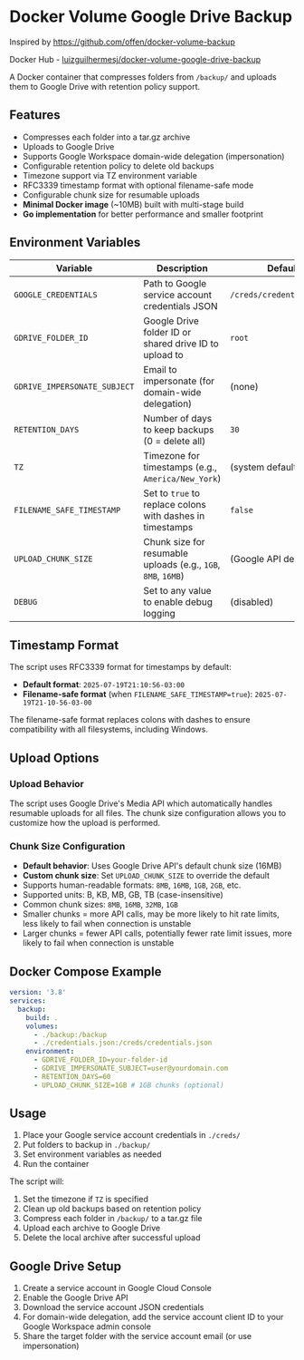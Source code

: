# Docker Volume Google Drive Backup
Inspired by https://github.com/offen/docker-volume-backup

Docker Hub - [luizguilhermesj/docker-volume-google-drive-backup](https://hub.docker.com/r/luizguilhermesj/docker-volume-google-drive-backup)

A Docker container that compresses folders from `/backup/` and uploads them to Google Drive with retention policy support.

## Features

- Compresses each folder into a tar.gz archive
- Uploads to Google Drive
- Supports Google Workspace domain-wide delegation (impersonation)
- Configurable retention policy to delete old backups
- Timezone support via TZ environment variable
- RFC3339 timestamp format with optional filename-safe mode
- Configurable chunk size for resumable uploads
- **Minimal Docker image** (~10MB) built with multi-stage build
- **Go implementation** for better performance and smaller footprint

## Environment Variables

| Variable | Description | Default |
|----------|-------------|---------|
| `GOOGLE_CREDENTIALS` | Path to Google service account credentials JSON | `/creds/credentials.json` |
| `GDRIVE_FOLDER_ID` | Google Drive folder ID or shared drive ID to upload to | `root` |
| `GDRIVE_IMPERSONATE_SUBJECT` | Email to impersonate (for domain-wide delegation) | (none) |
| `RETENTION_DAYS` | Number of days to keep backups (0 = delete all) | `30` |
| `TZ` | Timezone for timestamps (e.g., `America/New_York`) | (system default) |
| `FILENAME_SAFE_TIMESTAMP` | Set to `true` to replace colons with dashes in timestamps | `false` |
| `UPLOAD_CHUNK_SIZE` | Chunk size for resumable uploads (e.g., `1GB`, `8MB`, `16MB`) | (Google API default) |
| `DEBUG` | Set to any value to enable debug logging | (disabled) |

## Timestamp Format

The script uses RFC3339 format for timestamps by default:
- **Default format**: `2025-07-19T21:10:56-03:00`
- **Filename-safe format** (when `FILENAME_SAFE_TIMESTAMP=true`): `2025-07-19T21-10-56-03-00`

The filename-safe format replaces colons with dashes to ensure compatibility with all filesystems, including Windows.

## Upload Options

### Upload Behavior
The script uses Google Drive's Media API which automatically handles resumable uploads for all files. The chunk size configuration allows you to customize how the upload is performed.

### Chunk Size Configuration
- **Default behavior**: Uses Google Drive API's default chunk size (16MB)
- **Custom chunk size**: Set `UPLOAD_CHUNK_SIZE` to override the default
- Supports human-readable formats: `8MB`, `16MB`, `1GB`, `2GB`, etc.
- Supported units: B, KB, MB, GB, TB (case-insensitive)
- Common chunk sizes: `8MB`, `16MB`, `32MB`, `1GB`
- Smaller chunks = more API calls, may be more likely to hit rate limits, less likely to fail when connection is unstable
- Larger chunks = fewer API calls, potentially fewer rate limit issues, more likely to fail when connection is unstable

## Docker Compose Example

```yaml
version: '3.8'
services:
  backup:
    build: .
    volumes:
      - ./backup:/backup
      - ./credentials.json:/creds/credentials.json
    environment:
      - GDRIVE_FOLDER_ID=your-folder-id
      - GDRIVE_IMPERSONATE_SUBJECT=user@yourdomain.com
      - RETENTION_DAYS=60
      - UPLOAD_CHUNK_SIZE=1GB # 1GB chunks (optional)
```

## Usage

1. Place your Google service account credentials in `./creds/`
2. Put folders to backup in `./backup/`
3. Set environment variables as needed
4. Run the container

The script will:
1. Set the timezone if `TZ` is specified
2. Clean up old backups based on retention policy
3. Compress each folder in `/backup/` to a tar.gz file
4. Upload each archive to Google Drive
5. Delete the local archive after successful upload

## Google Drive Setup

1. Create a service account in Google Cloud Console
2. Enable the Google Drive API
3. Download the service account JSON credentials
4. For domain-wide delegation, add the service account client ID to your Google Workspace admin console
5. Share the target folder with the service account email (or use impersonation) 